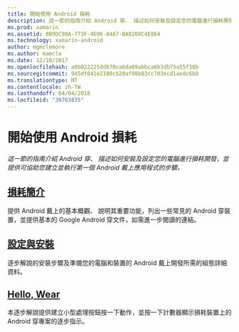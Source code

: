 ```yaml
---
title: 開始使用 Android 損耗
description: 這一節的指南介紹 Android 穿、 描述如何安裝及設定您的電腦進行損耗開發，並提供可協助您建立並執行第一個 Android 戴上應用程式的步驟。
ms.prod: xamarin
ms.assetid: 8B9DC98A-773F-4E06-84A7-BA8208C4E864
ms.technology: xamarin-android
author: mgmclemore
ms.author: mamcle
ms.date: 12/18/2017
ms.openlocfilehash: a0b022225dd670ca6da09abbca6b3db75a55f38b
ms.sourcegitcommit: 945df041e2180cb20af08b83cc703ecd1aedc6b0
ms.translationtype: MT
ms.contentlocale: zh-TW
ms.lasthandoff: 04/04/2018
ms.locfileid: "30763835"
---
```

# <a name="getting-started-with-android-wear"></a>開始使用 Android 損耗

_這一節的指南介紹 Android 穿、 描述如何安裝及設定您的電腦進行損耗開發，並提供可協助您建立並執行第一個 Android 戴上應用程式的步驟。_

## <a name="introduction-to-wearandroidwearget-startedintro-to-wearmd"></a>[損耗簡介](~/android/wear/get-started/intro-to-wear.md)

提供 Android 戴上的基本概觀、 說明其重要功能，列出一些常見的 Android 穿裝置，並提供基本的 Google Android 穿文件，如需進一步閱讀的連結。

## <a name="setup--installationandroidwearget-startedinstallationmd"></a>[設定與安裝](~/android/wear/get-started/installation.md)

逐步解說的安裝步驟及準備您的電腦和裝置的 Android 戴上開發所需的組態詳細資料。

## <a name="hello-wearandroidwearget-startedhello-wearmd"></a>[Hello, Wear](~/android/wear/get-started/hello-wear.md)

本逐步解說提供建立小型處理按鈕按一下動作，並按一下計數器顯示損耗裝置上的 Android 穿專案的逐步指示。
